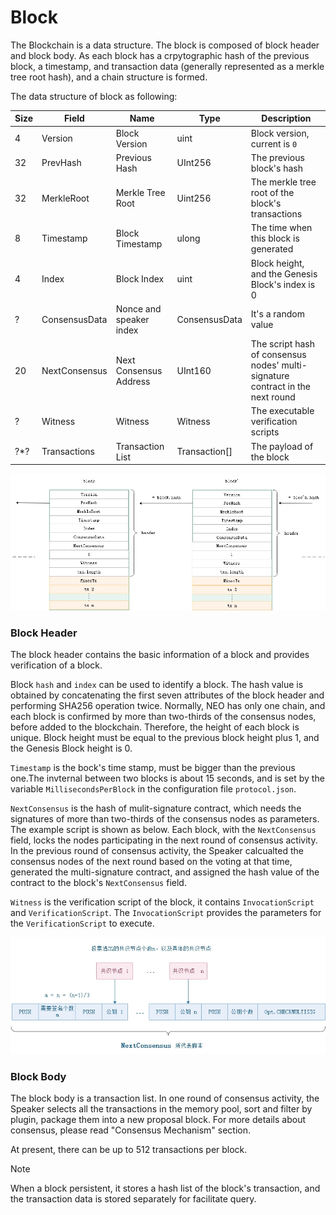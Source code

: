 # Block

The Blockchain is a data structure. The block is composed of block header and block body. As each block has a crpytographic hash of the previous block, a timestamp, and transaction data (generally represented as a merkle tree root hash), and a chain structure is formed.

The data structure of block as following:

| Size | Field         | Name                    | Type          | Description                                                  |
| ---- | ------------- | ----------------------- | ------------- | ------------------------------------------------------------ |
| 4    | Version       | Block Version           | uint          | Block version, current is `0`                                |
| 32   | PrevHash      | Previous Hash           | UInt256       | The previous block's hash                                    |
| 32   | MerkleRoot    | Merkle Tree Root        | Uint256       | The merkle tree root of the block's transactions             |
| 8    | Timestamp     | Block Timestamp         | ulong         | The time when this block is generated                        |
| 4    | Index         | Block Index             | uint          | Block height, and the Genesis Block's index is 0             |
| ?    | ConsensusData | Nonce and speaker index | ConsensusData | It's a random value                                          |
| 20   | NextConsensus | Next Consensus Address  | UInt160       | The script hash of consensus nodes' multi-signature contract in the next round |
| ?    | Witness       | Witness                 | Witness       | The executable verification scripts                          |
| ?\*? | Transactions  | Transaction List        | Transaction[] | The payload of the block                                     |

![](../../images/blockchain/blockchain.jpg)

### Block Header

The block header contains the basic information of a block and provides verification of a block. 

Block `hash` and `index` can be used to identify a block. The hash value is obtained by concatenating the first seven attributes of the block header and performing SHA256 operation twice. Normally, NEO has only one chain, and each block is confirmed by more than two-thirds of the consensus nodes, before added to the blockchain. Therefore, the height of each block is unique. Block height must be equal to the previous block height plus 1, and the Genesis Block height is 0. 

`Timestamp` is the bock's time stamp, must be bigger than the previous one.The invternal between two blocks is about 15 seconds, and is set by the variable `MillisecondsPerBlock` in the configuration file `protocol.json`.

`NextConsensus` is the hash of mulit-signature contract, which needs the signatures of more than two-thirds of the consensus nodes as parameters. The example script is shown as below. Each block, with the `NextConsensus` field, locks the nodes participating in the next round of consensus activity. In the previous round of consensus activity, the Speaker calcualted the consensus nodes of the next round based on the voting at that time, generated the multi-signature contract, and assigned the hash value of the contract to the block's `NextConsensus` field. 

`Witness` is the verification script of the block, it contains `InvocationScript` and `VerificationScript`. The `InvocationScript` provides the parameters for the `VerificationScript` to execute. 

![](../../images/blockchain/nextconsensus_script.jpg)

### Block Body
The block body is a transaction list. In one round of consensus activity, the Speaker selects all the transactions in the memory pool, sort and filter by plugin, package them into a new proposal block. For more details about consensus, please read "Consensus Mechanism" section.

At present, there can be up to 512 transactions per block.

> [!NOTE]
>
> When a block persistent, it stores a hash list of the block's transaction, and the transaction data is stored separately for facilitate query.

